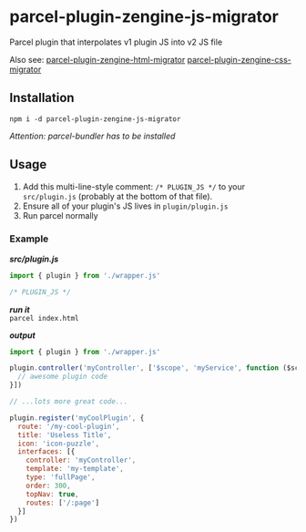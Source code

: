# parcel-plugin-zengine-js-migrator

Parcel plugin that interpolates v1 plugin JS into v2 JS file

Also see:
[parcel-plugin-zengine-html-migrator](https://github.com/tehpsalmist/parcel-plugin-zengine-html-migrator)
[parcel-plugin-zengine-css-migrator](https://github.com/tehpsalmist/parcel-plugin-zengine-css-migrator)

## Installation

`npm i -d parcel-plugin-zengine-js-migrator`

_Attention: parcel-bundler has to be installed_

## Usage
 
1. Add this multi-line-style comment: `/* PLUGIN_JS */` to your `src/plugin.js` (probably at the bottom of that file).
2. Ensure all of your plugin's JS lives in `plugin/plugin.js`
3. Run parcel normally

### Example

_**src/plugin.js**_

```js
import { plugin } from './wrapper.js'

/* PLUGIN_JS */
```

_**run it**_  
`parcel index.html`

_**output**_

```js
import { plugin } from './wrapper.js'

plugin.controller('myController', ['$scope', 'myService', function ($scope, srv) {
  // awesome plugin code
}])

// ...lots more great code...

plugin.register('myCoolPlugin', {
  route: '/my-cool-plugin',
  title: 'Useless Title',
  icon: 'icon-puzzle',
  interfaces: [{
    controller: 'myController',
    template: 'my-template',
    type: 'fullPage',
    order: 300,
    topNav: true,
    routes: ['/:page']
  }]
})
```

